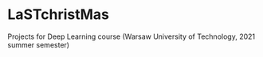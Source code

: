 # LaSTchristMas
Projects for Deep Learning course (Warsaw University of Technology, 2021 summer semester)
